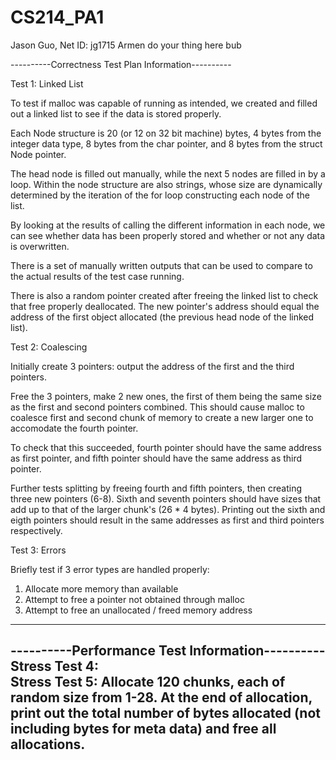 # CS214_PA1

Jason Guo, Net ID: jg1715
Armen do your thing here bub

----------Correctness Test Plan Information----------

Test 1: Linked List  

To test if malloc was capable of running as intended, we created and filled  out a linked list to see if the data is stored properly.  

Each Node structure is 20 (or 12 on 32 bit machine) bytes, 4 bytes from the integer data type, 8 bytes from the char pointer, and 8 bytes from the struct Node pointer.  

The head node is filled out manually, while the next 5 nodes are filled in by a loop. Within the node structure are also strings, whose size are dynamically determined by the iteration of the for loop constructing each node of the list.  

By looking at the results of calling the different information in each node, we can see whether data has been properly stored and whether or not any data is overwritten.  

There is a set of manually written outputs that can be used to compare to the actual results of the test case running.  

There is also a random pointer created after freeing the linked list to check that free properly deallocated.  The new pointer's address should equal the address of the first object allocated (the previous head node of the linked list).  

Test 2: Coalescing  

Initially create 3 pointers: output the address of the first and the third pointers.  

Free the 3 pointers, make 2 new ones, the first of them being the same size as the first and second pointers combined.  This should cause malloc to coalesce first and second chunk of memory to create a new larger one to accomodate the fourth pointer.  

To check that this succeeded, fourth pointer should have the same address as first pointer, and fifth pointer should have the same address as third pointer.  

Further tests splitting by freeing fourth and fifth pointers, then creating three new pointers (6-8).  Sixth and seventh pointers should have sizes that add up to that of the larger chunk's (26 * 4 bytes).  Printing out the sixth and eigth pointers should result in the same addresses as first and third pointers respectively.  

Test 3: Errors

Briefly test if 3 error types are handled properly:
1. Allocate more memory than available
2. Attempt to free a pointer not obtained through malloc
3. Attempt to free an unallocated / freed memory address
------------------------------------------------  
----------Performance Test Information----------  
Stress Test 4:  
Stress Test 5: Allocate 120 chunks, each of random size from 1-28.  At the end of allocation, print out the total number of bytes allocated (not including bytes for meta data) and free all allocations.  
------------------------------------------------
